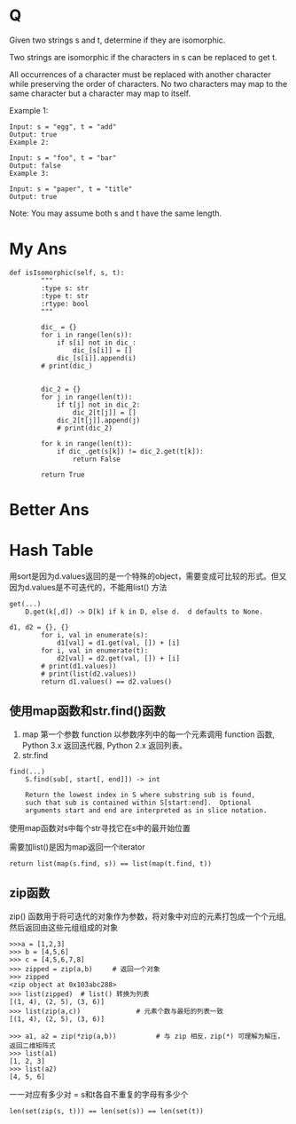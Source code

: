 # Q
Given two strings s and t, determine if they are isomorphic.

Two strings are isomorphic if the characters in s can be replaced to get t.

All occurrences of a character must be replaced with another character while preserving the order of characters. No two characters may map to the same character but a character may map to itself.

Example 1:
```
Input: s = "egg", t = "add"
Output: true
Example 2:

Input: s = "foo", t = "bar"
Output: false
Example 3:

Input: s = "paper", t = "title"
Output: true
```
Note:
You may assume both s and t have the same length.
# My Ans
```
def isIsomorphic(self, s, t):
        """
        :type s: str
        :type t: str
        :rtype: bool
        """
       
        dic_ = {}
        for i in range(len(s)):
            if s[i] not in dic_:
                dic_[s[i]] = []
            dic_[s[i]].append(i)
        # print(dic_)
        
        
        dic_2 = {}
        for j in range(len(t)):
            if t[j] not in dic_2:
                dic_2[t[j]] = []
            dic_2[t[j]].append(j)
            # print(dic_2)    
        
        for k in range(len(t)):
            if dic_.get(s[k]) != dic_2.get(t[k]):
                return False
        
        return True
```    
        

# Better Ans
# Hash Table
用sort是因为d.values返回的是一个特殊的object，需要变成可比较的形式。但又因为d.values是不可迭代的，不能用list() 方法
```
get(...)
    D.get(k[,d]) -> D[k] if k in D, else d.  d defaults to None.
```
```
d1, d2 = {}, {}
        for i, val in enumerate(s):
            d1[val] = d1.get(val, []) + [i]
        for i, val in enumerate(t):
            d2[val] = d2.get(val, []) + [i]
        # print(d1.values))
        # print(list(d2.values))
        return d1.values() == d2.values()
```
## 使用map函数和str.find()函数
1. map
第一个参数 function 以参数序列中的每一个元素调用 function 函数, Python 3.x 返回迭代器, Python 2.x 返回列表。
2. str.find
```
find(...)
    S.find(sub[, start[, end]]) -> int

    Return the lowest index in S where substring sub is found,
    such that sub is contained within S[start:end].  Optional
    arguments start and end are interpreted as in slice notation.
```
使用map函数对s中每个str寻找它在s中的最开始位置

需要加list()是因为map返回一个iterator
```
return list(map(s.find, s)) == list(map(t.find, t))
```
## zip函数
zip() 函数用于将可迭代的对象作为参数，将对象中对应的元素打包成一个个元组,然后返回由这些元组组成的对象
```
>>>a = [1,2,3]
>>> b = [4,5,6]
>>> c = [4,5,6,7,8]
>>> zipped = zip(a,b)     # 返回一个对象
>>> zipped
<zip object at 0x103abc288>
>>> list(zipped)  # list() 转换为列表
[(1, 4), (2, 5), (3, 6)]
>>> list(zip(a,c))              # 元素个数与最短的列表一致
[(1, 4), (2, 5), (3, 6)]
 
>>> a1, a2 = zip(*zip(a,b))          # 与 zip 相反，zip(*) 可理解为解压，返回二维矩阵式
>>> list(a1)
[1, 2, 3]
>>> list(a2)
[4, 5, 6]
```

一一对应有多少对 = s和t各自不重复的字母有多少个
```
len(set(zip(s, t))) == len(set(s)) == len(set(t))
```

